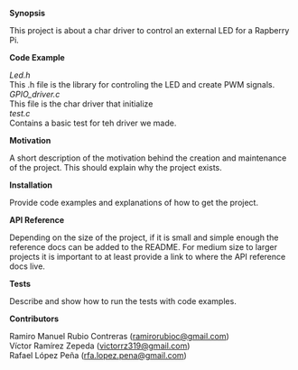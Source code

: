 <b>Synopsis</b>

This project is about a char driver to control an external LED for a Rapberry Pi.

<b>Code Example</b>


<i> Led.h</i></br>
This .h file is the library for controling the LED and create PWM signals.</br>
<i>GPIO_driver.c</i></br>
This file is the char driver that initialize</br>
<i> test.c</i></br>
Contains a basic test for teh driver we made.</br>

<b>Motivation</b>

A short description of the motivation behind the creation and maintenance of the project. This should explain why the project exists.

<b>Installation</b>

Provide code examples and explanations of how to get the project.

<b>API Reference</b>

Depending on the size of the project, if it is small and simple enough the reference docs can be added to the README. For medium size to larger projects it is important to at least provide a link to where the API reference docs live.

<b>Tests</b>

Describe and show how to run the tests with code examples.

<b>Contributors</b>

Ramiro Manuel Rubio Contreras (ramirorubioc@gmail.com)</br>
Víctor Ramírez Zepeda (victorrz319@gmail.com)</br>
Rafael López Peña (rfa.lopez.pena@gmail.com)</br>
